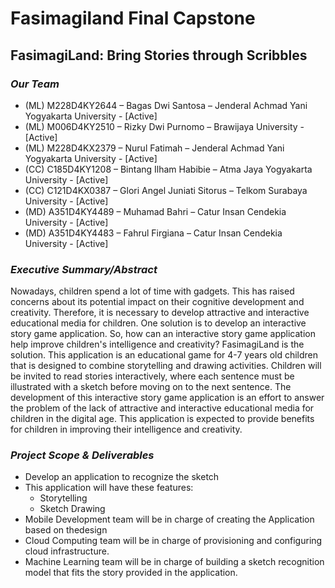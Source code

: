# Fasimagiland Final Capstone
## FasimagiLand: Bring Stories through Scribbles

### *Our Team*
- (ML) M228D4KY2644 – Bagas Dwi Santosa – Jenderal Achmad Yani Yogyakarta University - [Active]
- (ML) M006D4KY2510 – Rizky Dwi Purnomo – Brawijaya University - [Active]
- (ML) M228D4KX2379 – Nurul Fatimah – Jenderal Achmad Yani Yogyakarta University - [Active]
- (CC) C185D4KY1208 – Bintang Ilham Habibie – Atma Jaya Yogyakarta University - [Active]
- (CC) C121D4KX0387 – Glori Angel Juniati Sitorus – Telkom Surabaya University - [Active]
- (MD) A351D4KY4489 – Muhamad Bahri – Catur Insan Cendekia University - [Active]
- (MD) A351D4KY4483 – Fahrul Firgiana – Catur Insan Cendekia University - [Active]


### *Executive Summary/Abstract*
Nowadays, children spend a lot of time with gadgets. This has raised concerns about its potential impact on their cognitive development and creativity. Therefore, it is necessary to develop attractive and interactive educational media for children. One solution is to develop an interactive story game application. So, how can an interactive story game application help improve children's intelligence and creativity? FasimagiLand is the solution. This application is an educational game for 4-7 years old children that is designed to combine storytelling and drawing activities. Children will be invited to read stories interactively, where each sentence must be illustrated with a sketch before moving on to the next sentence. The development of this interactive story game application is an effort to answer the problem of the lack of attractive and interactive educational media for children in the digital age. This application is expected to provide benefits for children in improving their intelligence and creativity. 


### *Project Scope & Deliverables*
- Develop an application to recognize the sketch 
- This application will have these features:
  - Storytelling
  - Sketch Drawing
- Mobile Development team will be in charge of creating the Application based on thedesign
- Cloud Computing team will be in charge of provisioning and configuring cloud infrastructure.
- Machine Learning team will be in charge of building a sketch recognition model that fits the story provided in the application. 
